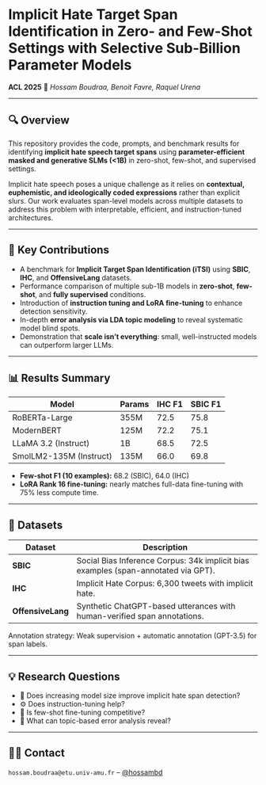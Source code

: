 # Implicit Hate Target Span Identification in Zero- and Few-Shot Settings with Selective Sub-Billion Parameter Models 

**ACL 2025**  🧠
*Hossam Boudraa, Benoit Favre, Raquel Urena*

---

## 🔍 Overview

This repository provides the code, prompts, and benchmark results for identifying **implicit hate speech target spans** using **parameter-efficient masked and generative SLMs (<1B)** in zero-shot, few-shot, and supervised settings.

Implicit hate speech poses a unique challenge as it relies on **contextual, euphemistic, and ideologically coded expressions** rather than explicit slurs. Our work evaluates span-level models across multiple datasets to address this problem with interpretable, efficient, and instruction-tuned architectures.

---

## 🧪 Key Contributions

- A benchmark for **Implicit Target Span Identification (iTSI)** using **SBIC**, **IHC**, and **OffensiveLang** datasets.  
- Performance comparison of multiple sub-1B models in **zero-shot**, **few-shot**, and **fully supervised** conditions.  
- Introduction of **instruction tuning and LoRA fine-tuning** to enhance detection sensitivity.  
- In-depth **error analysis via LDA topic modeling** to reveal systematic model blind spots.  
- Demonstration that **scale isn’t everything**: small, well-instructed models can outperform larger LLMs.

---

## 📊 Results Summary

| Model                  | Params | IHC F1 | SBIC F1 |
|------------------------|--------|--------|---------|
| RoBERTa-Large          | 355M   | 72.5   | 75.8    |
| ModernBERT             | 125M   | 72.2   | 75.1    |
| LLaMA 3.2 (Instruct)   | 1B     | 68.5   | 72.5    |
| SmolLM2-135M (Instruct)| 135M   | 66.0   | 69.8    |

- **Few-shot F1 (10 examples):** 68.2 (SBIC), 64.0 (IHC)  
- **LoRA Rank 16 fine-tuning:** nearly matches full-data fine-tuning with 75% less compute time.

---

## 📁 Datasets

| Dataset         | Description                                                                 |
|----------------|-----------------------------------------------------------------------------|
| **SBIC**        | Social Bias Inference Corpus: 34k implicit bias examples (span-annotated via GPT). |
| **IHC**         | Implicit Hate Corpus: 6,300 tweets with implicit hate.                      |
| **OffensiveLang** | Synthetic ChatGPT-based utterances with human-verified span annotations.   |

Annotation strategy: Weak supervision + automatic annotation (GPT-3.5) for span labels.

---

## 💡 Research Questions

- 🔬 Does increasing model size improve implicit hate span detection?
- ⚙️ Does instruction-tuning help?
- 🧪 Is few-shot fine-tuning competitive?
- 🧵 What can topic-based error analysis reveal?

---
<!-- 
## 🛠️ Setup & Training

### Requirements
```bash
pip install torch transformers scikit-learn datasets
```

### Fine-tuning with LoRA (example)
```bash
python train.py \
  --model_name SmolLM2-135M-Instruct \
  --dataset SBIC \
  --tuning lora \
  --lora_r 16 \
  --epochs 40 \
  --lr 1e-2 \
  --batch_size 16
```

### Inference (Zero-Shot with Prompting)
```bash
python zero_shot_infer.py \
  --model llama-3.2-1B-Instruct \
  --prompt_template templates/itsi_prompt.txt \
  --dataset IHC
```

## 🧵 Error Analysis

- LDA-based topic modeling reveals common failure themes:  
  *gender discourse*, *political ideology*, *identity framing*.  
- Many false negatives involve **sarcasm**, **euphemisms**, or **ideologically subtle cues**.
 -->

## 🧑‍💻 Contact

`hossam.boudraa@etu.univ-amu.fr`  – [@hossambd](https://github.com/hossambd)  
